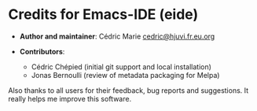 # Credits for Emacs-IDE (eide)

* **Author and maintainer**:
  Cédric Marie <cedric@hjuvi.fr.eu.org>

* **Contributors**:
  - Cédric Chépied (initial git support and local installation)
  - Jonas Bernoulli (review of metadata packaging for Melpa)

Also thanks to all users for their feedback, bug reports and suggestions.
It really helps me improve this software.
